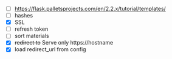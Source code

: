- [ ] https://flask.palletsprojects.com/en/2.2.x/tutorial/templates/
- [ ] hashes
- [x] SSL
- [ ] refresh token
- [ ] sort materials
- [x] ~~redirect to~~ Serve only https://hostname
- [x] load redirect_url from config